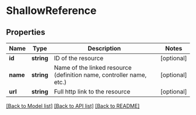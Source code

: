 # ShallowReference

## Properties
Name | Type | Description | Notes
------------ | ------------- | ------------- | -------------
**id** | **string** | ID of the resource | [optional] 
**name** | **string** | Name of the linked resource (definition name, controller name, etc.) | [optional] 
**url** | **string** | Full http link to the resource | [optional] 

[[Back to Model list]](../README.md#documentation-for-models) [[Back to API list]](../README.md#documentation-for-api-endpoints) [[Back to README]](../README.md)


